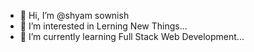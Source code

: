 - 👋 Hi, I’m @shyam sownish
- 👀 I’m interested in Lerning New Things...
- 🌱 I’m currently learning Full Stack Web Development...

<!---
sownish11/sownish11 is a ✨ special ✨ repository because its `README.md` (this file) appears on your GitHub profile.
You can click the Preview link to take a look at your changes.
--->
